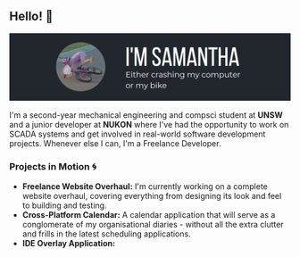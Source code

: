 




## Hello! 👋

![Hey There](resources/introbanner.png)

I'm a second-year mechanical engineering and compsci student at **UNSW** and a junior developer at **NUKON** where I've had the opportunity to work on SCADA systems and get involved in real-world software development projects. 
Whenever else I can, I'm a Freelance Developer. 


### Projects in Motion 🌀

- **Freelance Website Overhaul:** I'm currently working on a complete website overhaul, covering everything from designing its look and feel to building and testing. 
- **Cross-Platform Calendar:** A calendar application that will serve as a conglomerate of my organisational diaries - without all the extra clutter and frills in the latest scheduling applications. 
- **IDE Overlay Application:** 

